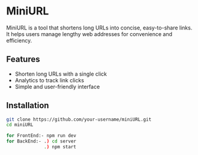 # MiniURL

MiniURL is a tool that shortens long URLs into concise, easy-to-share links. It helps users manage lengthy web addresses for convenience and efficiency.

## Features
- Shorten long URLs with a single click
- Analytics to track link clicks
- Simple and user-friendly interface

## Installation
```bash
git clone https://github.com/your-username/miniURL.git
cd miniURL

for FrontEnd:- npm run dev
for BackEnd:- .) cd server
              .) npm start
